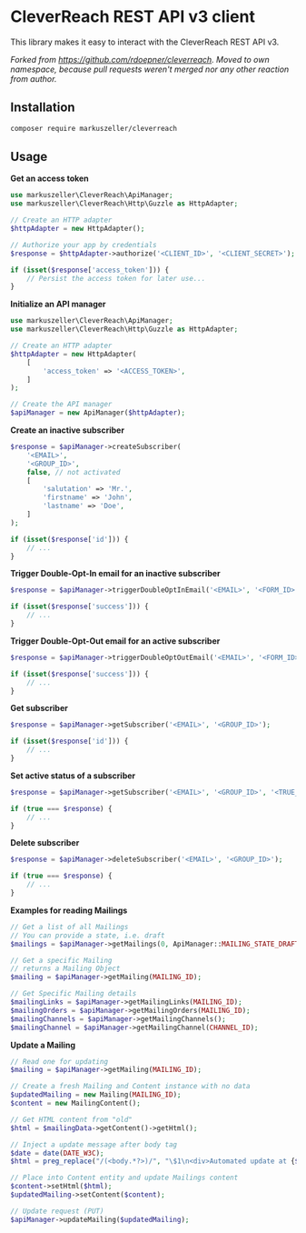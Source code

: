 # CleverReach REST API v3 client

This library makes it easy to interact with the CleverReach REST API v3.

_Forked from https://github.com/rdoepner/cleverreach. Moved to own namespace, because pull requests weren't merged nor any other reaction from author._

## Installation

```bash
composer require markuszeller/cleverreach
```

## Usage

**Get an access token**

```php
use markuszeller\CleverReach\ApiManager;
use markuszeller\CleverReach\Http\Guzzle as HttpAdapter;

// Create an HTTP adapter
$httpAdapter = new HttpAdapter();

// Authorize your app by credentials
$response = $httpAdapter->authorize('<CLIENT_ID>', '<CLIENT_SECRET>');

if (isset($response['access_token'])) {
    // Persist the access token for later use...
}
```

**Initialize an API manager**

```php
use markuszeller\CleverReach\ApiManager;
use markuszeller\CleverReach\Http\Guzzle as HttpAdapter;

// Create an HTTP adapter
$httpAdapter = new HttpAdapter(
    [
        'access_token' => '<ACCESS_TOKEN>',
    ]
);

// Create the API manager
$apiManager = new ApiManager($httpAdapter);
```

**Create an inactive subscriber**

```php
$response = $apiManager->createSubscriber(
    '<EMAIL>',
    '<GROUP_ID>',
    false, // not activated
    [
        'salutation' => 'Mr.',
        'firstname' => 'John',
        'lastname' => 'Doe',
    ]
);

if (isset($response['id'])) {
    // ...
}
```

**Trigger Double-Opt-In email for an inactive subscriber**

```php
$response = $apiManager->triggerDoubleOptInEmail('<EMAIL>', '<FORM_ID>');

if (isset($response['success'])) {
    // ...
}
```

**Trigger Double-Opt-Out email for an active subscriber**

```php
$response = $apiManager->triggerDoubleOptOutEmail('<EMAIL>', '<FORM_ID>');

if (isset($response['success'])) {
    // ...
}
```

**Get subscriber**

```php
$response = $apiManager->getSubscriber('<EMAIL>', '<GROUP_ID>');

if (isset($response['id'])) {
    // ...
}
```

**Set active status of a subscriber**

```php
$response = $apiManager->getSubscriber('<EMAIL>', '<GROUP_ID>', '<TRUE_OR_FALSE>');

if (true === $response) {
    // ...
}
```

**Delete subscriber**

```php
$response = $apiManager->deleteSubscriber('<EMAIL>', '<GROUP_ID>');

if (true === $response) {
    // ...
}
```

**Examples for reading Mailings**
```php
// Get a list of all Mailings
// You can provide a state, i.e. draft
$mailings = $apiManager->getMailings(0, ApiManager::MAILING_STATE_DRAFT);

// Get a specific Mailing
// returns a Mailing Object
$mailing = $apiManager->getMailing(MAILING_ID);

// Get Specific Mailing details
$mailingLinks = $apiManager->getMailingLinks(MAILING_ID);
$mailingOrders = $apiManager->getMailingOrders(MAILING_ID);
$mailingChannels = $apiManager->getMailingChannels();
$mailingChannel = $apiManager->getMailingChannel(CHANNEL_ID);
```

**Update a Mailing**
```php
// Read one for updating
$mailing = $apiManager->getMailing(MAILING_ID);

// Create a fresh Mailing and Content instance with no data
$updatedMailing = new Mailing(MAILING_ID);
$content = new MailingContent();

// Get HTML content from "old"
$html = $mailingData->getContent()->getHtml();

// Inject a update message after body tag
$date = date(DATE_W3C);
$html = preg_replace("/(<body.*?>)/", "\$1\n<div>Automated update at {$date}</div>", $html);

// Place into Content entity and update Mailings content
$content->setHtml($html);
$updatedMailing->setContent($content);

// Update request (PUT)
$apiManager->updateMailing($updatedMailing);
```
